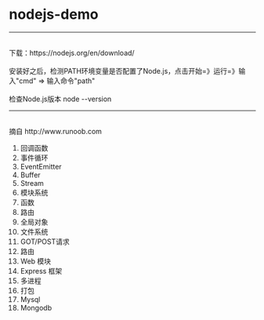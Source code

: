 # nodejs-demo
<hr />
<br>下载：https://nodejs.org/en/download/ </br>
<br>安装好之后，检测PATH环境变量是否配置了Node.js，点击开始=》运行=》输入"cmd" => 输入命令"path"</br>
<br>检查Node.js版本  node --version</br>
<hr />
<br>摘自 <url> http://www.runoob.com </url> </br>
<ol>
<li>回调函数</li>
<li>事件循环</li>
<li>EventEmitter</li>
<li>Buffer</li>
<li>Stream</li>
<li>模块系统</li>
<li>函数</li>
<li>路由</li>
<li>全局对象</li>
<li>文件系统</li>
<li>GOT/POST请求</li>
<li>路由</li>
<li>Web 模块</li>
<li>Express 框架</li>
<li>多进程</li>
<li>打包</li>
<li>Mysql</li>
<li>Mongodb</li>
</ol>
